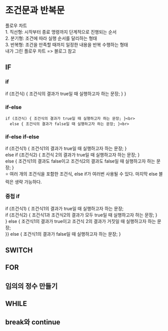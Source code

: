<h1>조건문과 반복문</h1>
플로우 차트<br>
1. 직선형: 시작부터 종료 명령까지 단계적으로 진행되는 순서<br>
2. 분기형: 조건에 따라 실행 순서를 달리하는 형태<br>
3. 반복형: 조건을 만족할 때까지 일정한 내용을 반복 수행하는 형태<br>
내가 그린 플로우 차트 => 블로그 참고<br>
<h2>IF</h2>
<h3>if</h3>
  if (조건식) { 조건식의 결과가 true일 때 실행하고자 하는 문장; }
}
<h3>if-else</h3>

    if (조건식) { 조건식의 결과가 true일 때 실행하고자 하는 문장; }<br>
      else { 조건식의 결과가 false일 때 실행하고자 하는 문장; }<br>
<h3>if-else if-else</h3>

  if (조건식1) { 조건식1의 결과가 true일 때 실행하고자 하는 문장; }<br>
    else if (조건식2) { 조건식 2의 결과가 true일 때 실행하고자 하는 문장; }<br>
      else { 조건식1의 결과도 false이고 조건식2의 결과도 false일 때 실행하고자 하는 문장; }<br>
  ⭐️ 여러 개의 조건식을 포함한 조건식, else if가 여러번 사용될 수 있다. 마지막 else 블럭은 생략 가능하다.
<h3>중첩 if</h3>

  if (조건식1) { 조건식1의 결과가 true일 때 실행하고자 하는 문장; <br>
    if (조건식2) { 조건식1과 조건식2의 결과가 모두 true일 때 실행하고자 하는 문장; } <br>}
        else { 조건식1의 결과가 true이고 조건식 2의 결과가 거짓일 때 실행하고자 하는 문장; <br>}}
    else { 조건식1의 결과가 false일 때 실행하고자 하는 문장; }
<h3></h3>
<h3></h3>
<h3></h3>
<h3></h3>
<h3></h3>
<h3></h3>
<h3></h3>
<h3></h3>
<h3></h3>
<h3></h3>
<h3></h3>


<h2>SWITCH</h2>

<h2>FOR</h2>

<h2>임의의 정수 만들기</h2>

<h2>WHILE</h2>

<h2>break와 continue</h2>
